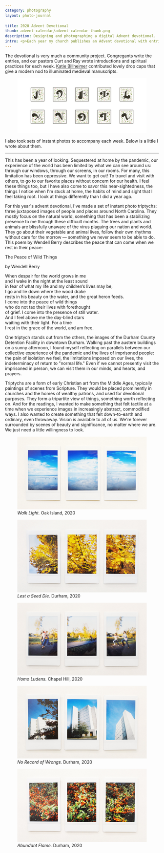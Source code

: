 ```yaml
---
category: photography
layout: photo-journal

title: 2020 Advent Devotional
thumb: advent-calendar/advent-calendar-thumb.png
description: Designing and photographing a digital Advent devotional.
intro: <p>Each year my church publishes an Advent devotional with entries written by congregants. Normally we print copies and share them at the beginning of Advent, five weeks before Christmas. But since we weren't meeting in person in 2020 we decided to go digital and make a website. Check it out <a href="https://gcadvent.com/">here</a>.</p>
---
```


<p>The devotional is very much a community project. Congregants write the entries, and our pastors Curt and Ray wrote introductions and spiritual practices for each week. <a href="http://www.katiebillheimer.com/">Katie Billheimer</a> contributed lovely drop caps that give a modern nod to illuminated medieval manuscripts.</p>

<figure class="almost-body-width">
	<img src="/img/photography/advent-calendar/drop-caps.png">
</figure>

<p>I also took sets of instant photos to accompany each week. Below is a little I wrote about them.</p>

<hr>

<p>This has been a year of looking. Sequestered at home by the pandemic, our experience of the world has been limited by what we can see around us: through our windows, through our screens, in our rooms. For many, this limitation has been oppressive. We want to get out! To travel and visit with others, to go to our favorite places without concern for our health. I feel these things too, but I have also come to savor this near-sightedness, the things I notice when I'm stuck at home, the habits of mind and sight that I feel taking root. I look at things differently than I did a year ago.</p>

<p>For this year's advent devotional, I've made a set of instant photo triptychs: three juxtaposed images of people and places around North Carolina. They mostly focus on the natural world, something that has been a stabilizing presence to me through these difficult months. The trees and plants and animals are blissfully unaware of the virus plaguing our nation and world. They go about their vegetable and animal lives, follow their own rhythms without care for the morrow — something we never seem to be able to do. This poem by Wendell Berry describes the peace that can come when we rest in their peace:</p>

<div class="poem">
	<p class="title">The Peace of Wild Things</p>
	<p class="author">by Wendell Berry</p>
	<p class="stanza">When despair for the world grows in me <br>
	and I wake in the night at the least sound <br>
	in fear of what my life and my children’s lives may be, <br>
	I go and lie down where the wood drake <br>
	rests in his beauty on the water, and the great heron feeds. <br>
	I come into the peace of wild things <br>
	who do not tax their lives with forethought <br>
	of grief. I come into the presence of still water. <br>
	And I feel above me the day-blind stars <br>
	waiting with their light. For a time <br>
	I rest in the grace of the world, and am free.</p>
</div>

<p>One triptych stands out from the others, the images of the Durham County Detention Facility in downtown Durham. Walking past the austere buildings on a sunny afternoon, I found myself reflecting on parallels between our collective experience of the pandemic and the lives of imprisoned people: the pain of isolation we feel, the limitations imposed on our lives, the indeterminacy of return to "normal life." Even if we cannot presently visit the imprisoned in person, we can visit them in our minds, and hearts, and prayers.</p>

<p>Triptychs are a form of early Christian art from the Middle Ages, typically paintings of scenes from Scripture. They would be placed prominently in churches and the homes of wealthy patrons, and used for devotional purposes. They form a tripartite view of things, something worth reflecting on. And for the readings, I wanted to make something that felt tactile at a time when we experience images in increasingly abstract, commodified ways. I also wanted to create something that felt down-to-earth and ordinary, even throwaway. Vision is available to all of us. We're forever surrounded by scenes of beauty and significance, no matter where we are. We just need a little willingness to look.</p>

<figure class="almost-body-width">
	<img src="/img/photography/advent-calendar/week-1.jpg">
	<figcaption><i>Walk Light.</i> Oak Island, 2020</figcaption>
</figure>

<figure class="almost-body-width">
	<img src="/img/photography/advent-calendar/week-2.jpg">
	<figcaption><i>Lest a Seed Die.</i> Durham, 2020</figcaption>
</figure>

<figure class="almost-body-width">
	<img src="/img/photography/advent-calendar/week-3.jpg">
	<figcaption><i>Homo Ludens.</i> Chapel Hill, 2020</figcaption>
</figure>

<figure class="almost-body-width">
	<img src="/img/photography/advent-calendar/week-4.jpg">
	<figcaption><i>No Record of Wrongs.</i> Durham, 2020</figcaption>
</figure>

<figure class="almost-body-width">
	<img src="/img/photography/advent-calendar/week-5.jpg">
	<figcaption><i>Abundant Flame.</i> Durham, 2020</figcaption>
</figure>



